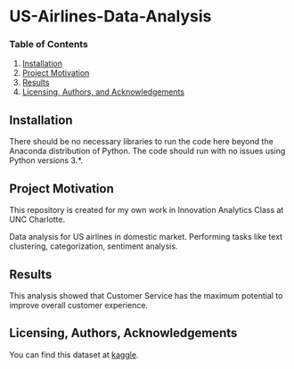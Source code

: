 # US-Airlines-Data-Analysis


 ### Table of Contents

1. [Installation](#installation)
2. [Project Motivation](#motivation)
3. [Results](#results)
4. [Licensing, Authors, and Acknowledgements](#licensing) 



## Installation <a name="installation"></a>

There should be no necessary libraries to run the code here beyond the Anaconda distribution of Python.  The code should run with no issues using Python versions 3.*.

## Project Motivation<a name="motivation"></a>

This repository is created for my own work in Innovation Analytics Class at UNC Charlotte. 

Data analysis for US airlines in domestic market. Performing tasks like text clustering, categorization, sentiment analysis.


## Results<a name="results"></a>
This analysis showed that Customer Service has the maximum potential to improve overall customer experience. 

## Licensing, Authors, Acknowledgements<a name="licensing"></a>

You can find this dataset at [kaggle](https://www.kaggle.com/efehandanisman/skytrax-airline-reviews).
<!--Feel free to use the code here as you would like! 
